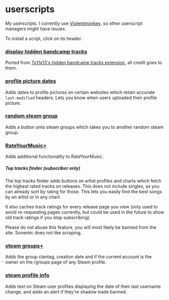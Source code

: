 # userscripts

My userscripts. I currently use [Violentmonkey](https://violentmonkey.github.io/), so other userscript managers might have issues.

To install a script, click on its header.

### [display hidden bandcamp tracks](https://github.com/f0e/userscripts/raw/main/display-hidden-bandcamp-tracks.user.js)

Ported from [7x11x13's hidden bandcamp tracks extension](https://github.com/7x11x13/hidden-bandcamp-tracks), all credit goes to them.

### [profile picture dates](https://github.com/f0e/userscripts/raw/main/profile-picture-dates.user.js)

Adds dates to profile pictures on certain websites which retain accurate `last-modified` headers. Lets you know when users uploaded their profile picture.

### [random steam group](https://github.com/f0e/userscripts/raw/main/random-steam-group.user.js)

Adds a button onto steam groups which takes you to another random steam group.

### [RateYourMusic+](https://github.com/f0e/userscripts/raw/main/RateYourMusic+.user.js)

Adds additional functionality to RateYourMusic.

##### Top tracks finder (subscriber only)

The top tracks finder adds buttons on artist profiles and charts which fetch the highest rated tracks on releases. This does not include singles, as you can already sort by rating for those. This lets you easily find the best songs by an artist or in any chart.

It also caches track ratings for every release page you view (only used to avoid re-requesting pages currently, but could be used in the future to show old track ratings if you stop subscribing).

Please do not abuse this feature, you will most likely be banned from the site. Sonemic does not like scraping.

### [steam groups+](https://github.com/f0e/userscripts/raw/main/steam-groups+.user.js)

Adds the group clantag, creation date and if the current account is the owner on the /groups page of any Steam profile.

### [steam profile info](https://github.com/f0e/userscripts/raw/main/steam-profile-info.user.js)

Adds text on Steam user profiles displaying the date of their last username change, and adds an alert if they're shadow trade banned.
